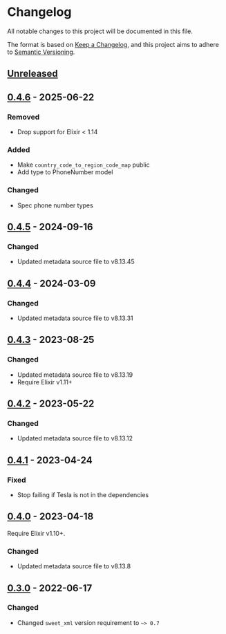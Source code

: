 # Changelog

All notable changes to this project will be documented in this file.

The format is based on [Keep a Changelog](https://keepachangelog.com/en/1.0.0/),
and this project aims to adhere to [Semantic Versioning](https://semver.org/spec/v2.0.0.html).

## [Unreleased]

## [0.4.6] - 2025-06-22

### Removed

- Drop support for Elixir < 1.14

### Added

- Make `country_code_to_region_code_map` public
- Add type to PhoneNumber model

### Changed

- Spec phone number types

## [0.4.5] - 2024-09-16

### Changed

- Updated metadata source file to v8.13.45

## [0.4.4] - 2024-03-09

### Changed

- Updated metadata source file to v8.13.31

## [0.4.3] - 2023-08-25

### Changed

- Updated metadata source file to v8.13.19
- Require Elixir v1.11+

## [0.4.2] - 2023-05-22

### Changed

- Updated metadata source file to v8.13.12

## [0.4.1] - 2023-04-24

### Fixed

- Stop failing if Tesla is not in the dependencies

## [0.4.0] - 2023-04-18

Require Elixir v1.10+.

### Changed

- Updated metadata source file to v8.13.8

## [0.3.0] - 2022-06-17

### Changed

- Changed `sweet_xml` version requirement to `~> 0.7`

[unreleased]: https://github.com/ex-phone-number/ex_phone_number/compare/v0.4.6...HEAD
[0.4.6]: https://github.com/ex-phone-number/ex_phone_number/compare/v0.4.5..v0.4.6
[0.4.5]: https://github.com/ex-phone-number/ex_phone_number/compare/v0.4.4...v0.4.5
[0.4.4]: https://github.com/ex-phone-number/ex_phone_number/compare/v0.4.3...v0.4.4
[0.4.3]: https://github.com/ex-phone-number/ex_phone_number/compare/v0.4.2...v0.4.3
[0.4.2]: https://github.com/ex-phone-number/ex_phone_number/compare/v0.4.1...v0.4.2
[0.4.1]: https://github.com/ex-phone-number/ex_phone_number/compare/v0.4.0...v0.4.1
[0.4.0]: https://github.com/ex-phone-number/ex_phone_number/compare/v0.3.0...v0.4.0
[0.3.0]: https://github.com/ex-phone-number/ex_phone_number/compare/v0.2.1...v0.3.0
